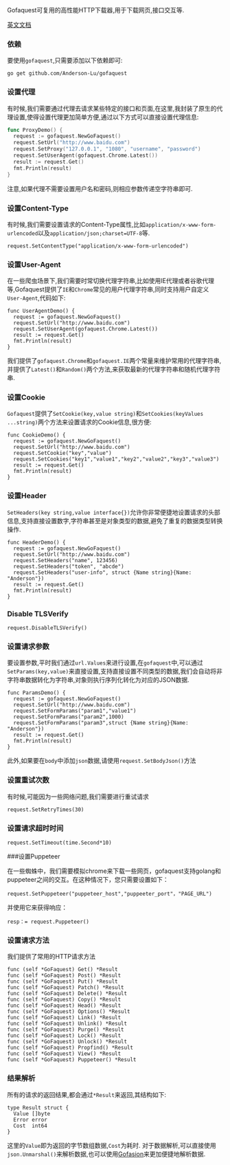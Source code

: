 Gofaquest可复用的高性能HTTP下载器,用于下载网页,接口交互等.

[英文文档](https://github.com/Anderson-Lu/gofaquest/blob/master/README.MD)

### 依赖


要使用`gofaquest`,只需要添加以下依赖即可:

```golang
go get github.com/Anderson-Lu/gofaquest
```

### 设置代理

有时候,我们需要通过代理去请求某些特定的接口和页面,在这里,我封装了原生的代理设置,使得设置代理更加简单方便,通过以下方式可以直接设置代理信息:

```go
func ProxyDemo() {
  request := gofaquest.NewGoFaquest()
  request.SetUrl("http://www.baidu.com")
  request.SetProxy("127.0.0.1", "1080", "username", "password")
  request.SetUserAgent(gofaquest.Chrome.Latest())
  result := request.Get()
  fmt.Println(result)
}
```

注意,如果代理不需要设置用户名和密码,则相应参数传递空字符串即可.

### 设置Content-Type

有时候,我们需要设置请求的Content-Type属性,比如`application/x-www-form-urlencoded`以及`application/json;charset=UTF-8`等.

```golang
request.SetContentType("application/x-www-form-urlencoded")
```

### 设置User-Agent

在一些爬虫场景下,我们需要时常切换代理字符串,比如使用IE代理或者谷歌代理等,Gofaquest提供了`IE`和`Chrome`常见的用户代理字符串,同时支持用户自定义`User-Agent`,代码如下:

```golang
func UserAgentDemo() {
  request := gofaquest.NewGoFaquest()
  request.SetUrl("http://www.baidu.com")
  request.SetUserAgent(gofaquest.Chrome.Latest())
  result := request.Get()
  fmt.Println(result)
}
```

我们提供了`gofaquest.Chrome`和`gofaquest.IE`两个常量来维护常用的代理字符串,并提供了`Latest()`和`Random()`两个方法,来获取最新的代理字符串和随机代理字符串.

### 设置Cookie

`Gofaquest`提供了`SetCookie(key,value string)`和`SetCookies(keyValues ...string)`两个方法来设置请求的Cookie信息,很方便:

```golang
func CookieDemo() {
  request := gofaquest.NewGoFaquest()
  request.SetUrl("http://www.baidu.com")
  request.SetCookie("key","value")
  request.SetCookies("key1","value1","key2","value2","key3","value3")
  result := request.Get()
  fmt.Println(result)
}
```

### 设置Header

`SetHeaders(key string,value interface{})`允许你非常便捷地设置请求的头部信息,支持直接设置数字,字符串甚至是对象类型的数据,避免了重复的数据类型转换操作.

```golang
func HeaderDemo() {
  request := gofaquest.NewGoFaquest()
  request.SetUrl("http://www.baidu.com")
  request.SetHeaders("name", 123456)
  request.SetHeaders("token", "abcde")
  request.SetHeaders("user-info", struct {Name string}{Name: "Anderson"})
  result := request.Get()
  fmt.Println(result)
}
```

### Disable TLSVerify

```golang
request.DisableTLSVerify()
```


### 设置请求参数

要设置参数,平时我们通过`url.Values`来进行设置,在`gofaquest`中,可以通过`SetParams(key,value)`来直接设置,支持直接设置不同类型的数据,我们会自动将非字符串数据转化为字符串,对象则执行序列化转化为对应的JSON数据.

```golang
func ParamsDemo() {
  request := gofaquest.NewGoFaquest()
  request.SetUrl("http://www.baidu.com")
  request.SetFormParams("param1","value1")
  request.SetFormParams("param2",1000)
  request.SetFormParams("param3",struct {Name string}{Name: "Anderson"})
  result := request.Get()
  fmt.Println(result)
}
```

此外,如果要在`body`中添加`json`数据,请使用`request.SetBodyJson()`方法

###  设置重试次数

有时候,可能因为一些网络问题,我们需要进行重试请求

```golang
request.SetRetryTimes(30)
```

### 设置请求超时时间

```golang
request.SetTimeout(time.Second*10)
```

###设置Puppeteer

在一些蜘蛛中，我们需要模拟chrome来下载一些网页，gofaquest支持golang和puppeteer之间的交互。在这种情况下，您只需要设置如下：

```golang
request.SetPuppeteer("puppeteer_host","puppeeter_port"，"PAGE_URL")
```

并使用它来获得响应：

```golang
resp：= request.Puppeteer()
```

### 设置请求方法

我们提供了常用的HTTP请求方法

```golang
func (self *GoFaquest) Get() *Result
func (self *GoFaquest) Post() *Result
func (self *GoFaquest) Put() *Result
func (self *GoFaquest) Patch() *Result
func (self *GoFaquest) Delete() *Result
func (self *GoFaquest) Copy() *Result
func (self *GoFaquest) Head() *Result
func (self *GoFaquest) Options() *Result
func (self *GoFaquest) Link() *Result
func (self *GoFaquest) Unlink() *Result
func (self *GoFaquest) Purge() *Result
func (self *GoFaquest) Lock() *Result
func (self *GoFaquest) Unlock() *Result
func (self *GoFaquest) Propfind() *Result
func (self *GoFaquest) View() *Result
func (self *GoFaquest) Puppeteer() *Result 
```

### 结果解析

所有的请求的返回结果,都会通过`*Result`来返回,其结构如下:

```golang
type Result struct {
  Value []byte
  Error error
  Cost  int64
}
```

这里的`Value`即为返回的字节数组数据,`Cost`为耗时. 对于数据解析,可以直接使用`json.Unmarshal()`来解析数据,也可以使用[Gofasion](https://github.com/Anderson-Lu/gofasion)来更加便捷地解析数据.